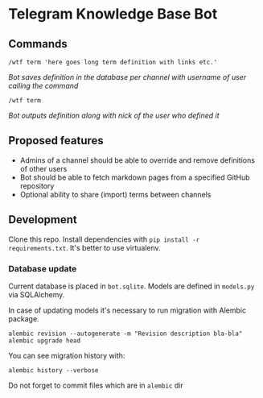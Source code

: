# Telegram Knowledge Base Bot

## Commands

`/wtf term 'here goes long term definition with links etc.'`

_Bot saves definition in the database per channel with username of user calling the command_

`/wtf term`

_Bot outputs definition along with nick of the user who defined it_

## Proposed features

* Admins of a channel should be able to override and remove definitions of other users
* Bot should be able to fetch markdown pages from a specified GitHub repository
* Optional ability to share (import) terms between channels


## Development

Clone this repo. Install dependencies with `pip install -r requirements.txt`. It's better to use virtualenv.

### Database update

Current database is placed in `bot.sqlite`. Models are defined in `models.py` via SQLAlchemy.

In case of updating models it's necessary to run migration with Alembic package.

```
alembic revision --autogenerate -m "Revision description bla-bla"
alembic upgrade head

``` 

You can see migration history with:
```
alembic history --verbose
```

Do not forget to commit files which are in `alembic` dir
